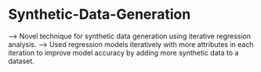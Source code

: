 # Synthetic-Data-Generation
--> Novel technique for synthetic data generation using iterative regression analysis.
--> Used regression models iteratively with more attributes in each iteration to improve model accuracy by adding more synthetic data to a dataset.
